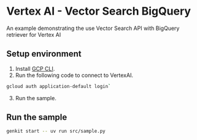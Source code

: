 # Vertex AI - Vector Search BigQuery

An example demonstrating the use Vector Search API with BigQuery retriever for Vertex AI

## Setup environment

1. Install [GCP CLI](https://cloud.google.com/sdk/docs/install).
2. Run the following code to connect to VertexAI.
```bash
gcloud auth application-default login` 
```
3. Run the sample.

## Run the sample

```bash
genkit start -- uv run src/sample.py
```
